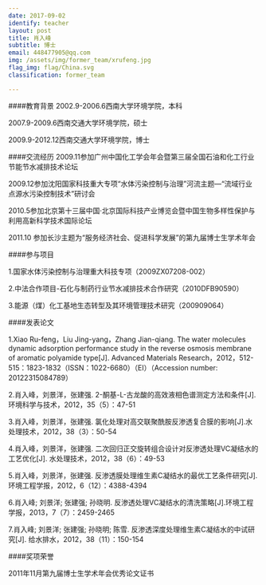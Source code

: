 ```yaml
---
date: 2017-09-02
identify: teacher
layout: post
title: 肖入峰
subtitle: 博士
email: 448477905@qq.com
img: /assets/img/former_team/xrufeng.jpg
flag_img: flag/China.svg
classification: former_team

---
```


####教育背景
2002.9-2006.6西南大学环境学院，本科

2007.9-2009.6西南交通大学环境学院，硕士

2009.9-2012.12西南交通大学环境学院，博士


####交流经历
2009.11参加广州中国化工学会年会暨第三届全国石油和化工行业节能节水减排技术论坛

2009.12参加沈阳国家科技重大专项“水体污染控制与治理”河流主题—“流域行业点源水污染控制技术”研讨会

2010.5参加北京第十三届中国·北京国际科技产业博览会暨中国生物多样性保护与利用高新科学技术国际论坛

2011.10	参加长沙主题为“服务经济社会、促进科学发展”的第九届博士生学术年会

####参与项目



1.国家水体污染控制与治理重大科技专项（2009ZX07208-002）

2.中法合作项目-石化与制药行业节水减排技术合作研究（2010DFB90590）

3.能源（煤）化工基地生态转型及其环境管理技术研究（200909064）

####发表论文

1.Xiao Ru-feng，Liu Jing-yang，Zhang Jian-qiang. The water molecules dynamic adsorption performance study in the reverse osmosis membrane of aromatic polyamide type[J]. Advanced Materials Research，2012，512-515：1823-1832（ISSN：1022-6680）（EI）（Accession number: 20122315084789）

2.肖入峰，刘景洋，张建强. 2-酮基-L-古龙酸的高效液相色谱测定方法和条件[J].环境科学与技术，2012，35（5）：47-51

3.肖入峰，刘景洋，张建强. 氯化处理对高交联聚酰胺反渗透复合膜的影响[J].水处理技术，2012，38（3）：50-54

4.肖入峰，刘景洋，张建强. 二次回归正交旋转组合设计对反渗透处理VC凝结水的工艺优化[J]. 水处理技术，2012，38（6）：49-53

5.肖入峰，刘景洋，张建强. 反渗透膜处理维生素C凝结水的最优工艺条件研究[J]. 环境工程学报，2012，6（12）：4388-4394

6.肖入峰; 刘景洋; 张建强; 孙晓明. 反渗透处理VC凝结水的清洗策略[J].环境工程学报，2013，7（7）：2459-2465

7.肖入峰; 刘景洋; 张建强; 孙晓明; 陈雪. 反渗透深度处理维生素C凝结水的中试研究[J]. 给水排水，2012，38（11）：150-154

####奖项荣誉

2011年11月第九届博士生学术年会优秀论文证书
